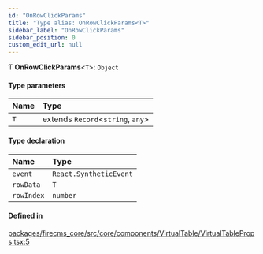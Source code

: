 ```yaml
---
id: "OnRowClickParams"
title: "Type alias: OnRowClickParams<T>"
sidebar_label: "OnRowClickParams"
sidebar_position: 0
custom_edit_url: null
---
```


Ƭ **OnRowClickParams**\<`T`\>: `Object`

#### Type parameters

| Name | Type |
| :------ | :------ |
| `T` | extends `Record`\<`string`, `any`\> |

#### Type declaration

| Name | Type |
| :------ | :------ |
| `event` | `React.SyntheticEvent` |
| `rowData` | `T` |
| `rowIndex` | `number` |

#### Defined in

[packages/firecms_core/src/core/components/VirtualTable/VirtualTableProps.tsx:5](https://github.com/FireCMSco/firecms/blob/d45f3739/packages/firecms_core/src/core/components/VirtualTable/VirtualTableProps.tsx#L5)
